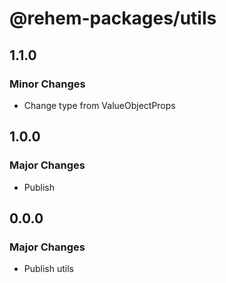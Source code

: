 # @rehem-packages/utils

## 1.1.0

### Minor Changes

- Change type from ValueObjectProps

## 1.0.0

### Major Changes

- Publish

## 0.0.0

### Major Changes

- Publish utils
